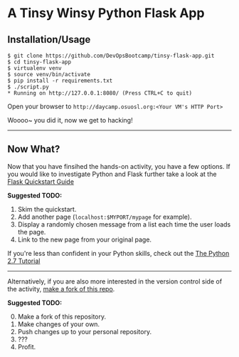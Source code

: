 A Tinsy Winsy Python Flask App
==============================

Installation/Usage
------------------

```
$ git clone https://github.com/DevOpsBootcamp/tinsy-flask-app.git
$ cd tinsy-flask-app
$ virtualenv venv
$ source venv/bin/activate
$ pip install -r requirements.txt
$ ./script.py
* Running on http://127.0.0.1:8080/ (Press CTRL+C to quit)
```

Open your browser to ``http://daycamp.osuosl.org:<Your VM's HTTP Port>``

Woooo~  you did it, now we get to hacking!

- - -

Now What?
---------

Now that you have finsihed the hands-on activity, you have a few options. If
you would like to investigate Python and Flask further take a look at the
[Flask Quickstart Guide](http://flask.pocoo.org/docs/0.10/quickstart/)

**Suggested TODO:**

1. Skim the quickstart.
2. Add another page (``localhost:$MYPORT/mypage`` for example).
3. Display a randomly chosen message from a list each time the user loads the
   page.
4. Link to the new page from your original page.

If you're less than confident in your Python skills, check out the [The Python
2.7 Tutorial](https://docs.python.org/2/tutorial/index.html)

- - -

Alternatively, if you are also more interested in the version control side of
the activity, [make a fork of this
repo](https://help.github.com/articles/fork-a-repo/).

**Suggested TODO:**

0. Make a fork of this repository.
1. Make changes of your own.
2. Push changes up to your personal repository.
3. ???
4. Profit.

